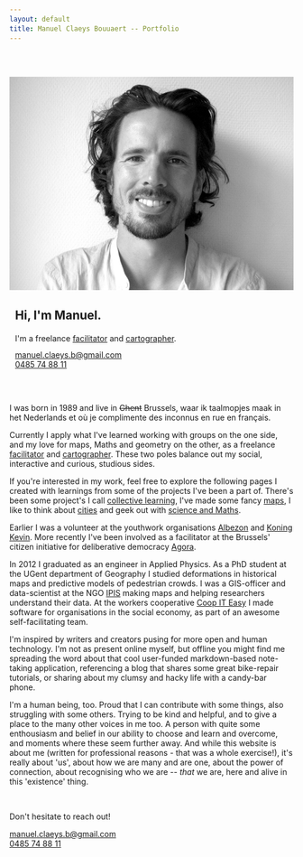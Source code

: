 ```yaml
---
layout: default
title: Manuel Claeys Bouuaert -- Portfolio
---
```

<div class="image-box" style="margin-top: 60px; margin-bottom: 60px">
    <img src="img/manuel.jpg">
    <div style="margin:auto 10px">
        <h2>Hi, I'm Manuel.</h2>
        <div style="margin-top: 20px;">
            I'm a freelance <a href="/facili" class="internal">facilitator</a> and <a href="/carto" class="internal">cartographer</a>.
        </div>
        <div style="margin-top: 12px;">
            <a href="mailto:manuel.claeys.b@gmail.com" class="email">manuel.claeys.b@gmail.com</a><br>
            <a href="tel:+32485748811" class="phone">0485 74 88 11</a>
        </div>
    </div>
</div>

I was born in 1989 and live in ~~Ghent~~ Brussels, waar ik taalmopjes maak in het Nederlands et où je complimente des inconnus en rue en français.

Currently I apply what I've learned working with groups on the one side, and my love for maps, Maths and geometry on the other, as a freelance <a href="/facili" class="internal">facilitator</a> and <a href="/carto" class="internal">cartographer</a>. These two poles balance out my social, interactive and curious, studious sides.

If you're interested in my work, feel free to explore the following pages I created with learnings from some of the projects I've been a part of. There's been some project's I call <a href="/collective" class="internal">collective learning</a>, I've made some fancy <a href="/maps" class="internal">maps</a>, I like to think about <a href="/urban" class="internal">cities</a> and geek out with <a href="/science" class="internal">science and Maths</a>.

Earlier I was a volunteer at the youthwork organisations [Albezon](https://www.albezon.be/) and [Koning Kevin](https://koningkevin.be/). More recently I've been involved as a facilitator at the Brussels' citizen initiative for deliberative democracy [Agora](https://agora.brussels).

In 2012 I graduated as an engineer in Applied Physics. As a PhD student at the UGent department of Geography I studied deformations in historical maps and predictive models of pedestrian crowds. I was a GIS-officer and data-scientist at the NGO [IPIS](https://ipisresearch.be) making maps and helping researchers understand their data. At the workers cooperative [Coop IT Easy](https://coopiteasy.be) I made software for organisations in the social economy, as part of an awesome self-facilitating team.

I'm inspired by writers and creators pusing for more open and human technology. I'm not as present online myself, but offline you might find me spreading the word about that cool user-funded markdown-based note-taking application, referencing a blog that shares some great bike-repair tutorials, or sharing about my clumsy and hacky life with a candy-bar phone.

I'm a human being, too. Proud that I can contribute with some things, also struggling with some others. Trying to be kind and helpful, and to give a place to the many other voices in me too. A person with quite some enthousiasm and belief in our ability to choose and learn and overcome, and moments where these seem further away. And while this website is about me (written for professional reasons - that was a whole exercise!), it's really about 'us', about how we are many and are one, about the power of connection, about recognising who we are -- *that* we are, here and alive in this 'existence' thing.

<br>

Don't hesitate to reach out!

<div class="focus" markdown="1">
<a href="mailto:manuel.claeys.b@gmail.com" class="email">manuel.claeys.b@gmail.com</a><br>
<a href="tel:+32485748811" class="phone">0485 74 88 11</a>
</div>